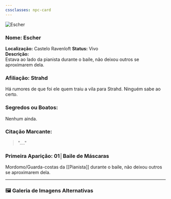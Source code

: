 ```yaml
---
cssclasses: npc-card
---
```


<img src="npc sem foto.png" alt="Escher" />

### **Nome:** Escher
**Localização:** Castelo Ravenloft 
**Status:** Vivo  
**Descrição:**  
Estava ao lado da pianista durante o baile, não deixou outros se aproximarem dela.

### **Afiliação:** Strahd 
Há rumores de que foi ele quem traiu a vila para Strahd. Ninguém sabe ao certo.  
### **Segredos ou Boatos:**  
Nenhum ainda.

### **Citação Marcante:**  
> "...."

### **Primeira Aparição:** 01│Baile de Máscaras
Mordomo/Guarda-costas da [[Pianista]] durante o baile, não deixou outros se aproximarem dela.

---

### 🖼️ **Galeria de Imagens Alternativas**

<div class="npc-gallery">

</div>


